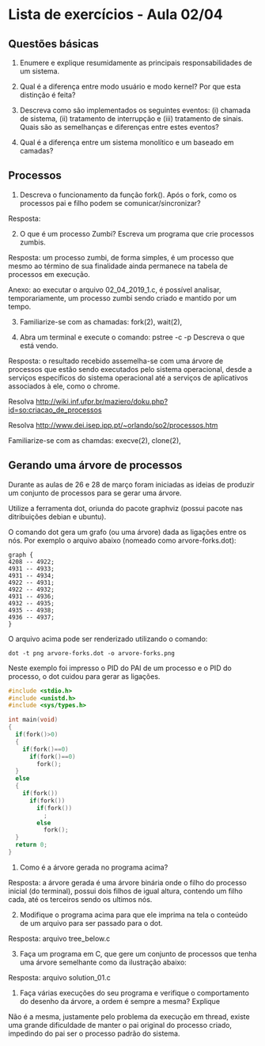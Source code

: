 # Lista de exercícios - Aula 02/04

## Questões básicas

1. Enumere e explique resumidamente as principais responsabilidades de um sistema.

2. Qual é a diferença entre modo usuário e modo kernel? Por que esta distinção é feita?

3. Descreva como são implementados os seguintes eventos: (i) chamada de sistema, (ii) tratamento de interrupção e (iii) tratamento de sinais. Quais são as semelhanças e diferenças entre estes eventos?

4. Qual é a diferença entre um sistema monolítico e um baseado em camadas?

## Processos

1. Descreva o funcionamento da função fork(). Após o fork, como os processos pai e filho podem se comunicar/sincronizar?

Resposta:

2. O que é um processo Zumbi? Escreva um programa que crie processos zumbis.

Resposta: um processo zumbi, de forma simples, é um processo que mesmo ao término de
sua finalidade ainda permanece na tabela de processos em execução.

Anexo: ao executar o arquivo 02_04_2019_1.c, é possível analisar, temporariamente,
um processo zumbi sendo criado e mantido por um tempo.

3. Familiarize-se com as chamadas: fork(2), wait(2),

4. Abra um terminal e execute o comando: pstree -c -p Descreva o que está vendo.

Resposta: o resultado recebido assemelha-se com uma árvore de processos que estão sendo
executados pelo sistema operacional, desde a serviços específicos do sistema operacional
até a serviços de aplicativos associados à ele, como o chrome.

Resolva  http://wiki.inf.ufpr.br/maziero/doku.php?id=so:criacao_de_processos

Resolva http://www.dei.isep.ipp.pt/~orlando/so2/processos.htm

Familiarize-se com as chamdas: execve(2), clone(2),

## Gerando uma árvore de processos

Durante as aulas de 26 e 28 de março foram iniciadas as ideias de produzir um conjunto de processos para se gerar uma árvore.

Utilize a ferramenta dot, oriunda do pacote graphviz (possui pacote nas ditribuições debian e ubuntu).

O comando dot gera um grafo (ou uma árvore) dada as ligações entre os nós. Por exemplo o arquivo abaixo (nomeado como arvore-forks.dot):

```
graph {
4208 -- 4922;
4931 -- 4933;
4931 -- 4934;
4922 -- 4931;
4922 -- 4932;
4931 -- 4936;
4932 -- 4935;
4935 -- 4938;
4936 -- 4937;
}
```

O arquivo acima pode ser renderizado utilizando o comando:

```
dot -t png arvore-forks.dot -o arvore-forks.png
```

Neste exemplo foi impresso o PID do PAI de um processo e o PID do processo, o dot cuidou para gerar as ligações.

```c
#include <stdio.h>
#include <unistd.h>
#include <sys/types.h>

int main(void)
{
  if(fork()>0)
  {
    if(fork()==0)
      if(fork()==0)
        fork();
  }
  else
  {
    if(fork())
      if(fork())
        if(fork())
          ;
        else
          fork();
  }
  return 0;
}
```

1. Como é a árvore gerada no programa acima?

Resposta: a árvore gerada é uma árvore binária onde o filho do processo inicial (do terminal),
possui dois filhos de igual altura, contendo um filho cada, até os terceiros sendo os ultimos nós.

2. Modifique o programa acima para que ele imprima na tela o conteúdo de um arquivo para ser passado para o dot.

Resposta: arquivo tree_below.c

3. Faça um programa em C, que gere um conjunto de processos que tenha uma árvore semelhante como da ilustração abaixo:

Resposta: arquivo solution_01.c

1. Faça várias execuções do seu programa e verifique o comportamento do desenho da árvore, a ordem é sempre a mesma? Explique

Não é a mesma, justamente pelo problema da execução em thread, existe uma grande dificuldade de manter o pai
original do processo criado, impedindo do pai ser o processo padrão do sistema.
